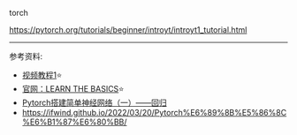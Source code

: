 
torch


https://pytorch.org/tutorials/beginner/introyt/introyt1_tutorial.html


----------

参考资料:
- [视频教程1](https://www.bilibili.com/video/BV1ov411M7xL/)⭐️
- [官网：LEARN THE BASICS](https://pytorch.org/tutorials/beginner/basics/intro.html)⭐️
- [Pytorch搭建简单神经网络（一）——回归](https://zhuanlan.zhihu.com/p/114980874)
- https://ifwind.github.io/2022/03/20/Pytorch%E6%89%8B%E5%86%8C%E6%B1%87%E6%80%BB/